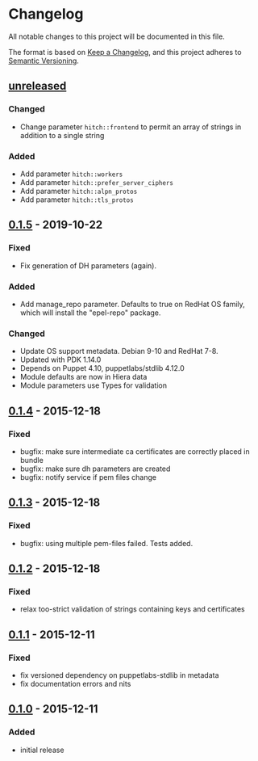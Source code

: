 # Changelog
All notable changes to this project will be documented in this file.

The format is based on [Keep a Changelog](https://keepachangelog.com/en/1.0.0/),
and this project adheres to [Semantic Versioning](https://semver.org/spec/v2.0.0.html).

## [unreleased]
### Changed
* Change parameter `hitch::frontend` to permit an array of strings in
  addition to a single string

### Added
* Add parameter `hitch::workers`
* Add parameter `hitch::prefer_server_ciphers`
* Add parameter `hitch::alpn_protos`
* Add parameter `hitch::tls_protos`

## [0.1.5] - 2019-10-22
### Fixed
- Fix generation of DH parameters (again).

### Added
- Add manage_repo parameter. Defaults to true on RedHat OS family,
  which will install the "epel-repo" package.

### Changed
- Update OS support metadata. Debian 9-10 and RedHat 7-8.
- Updated with PDK 1.14.0
- Depends on Puppet 4.10, puppetlabs/stdlib 4.12.0
- Module defaults are now in Hiera data
- Module parameters use Types for validation

## [0.1.4] - 2015-12-18
### Fixed
- bugfix: make sure intermediate ca certificates are correctly placed in bundle
- bugfix: make sure dh parameters are created
- bugfix: notify service if pem files change

## [0.1.3] - 2015-12-18
### Fixed
- bugfix: using multiple pem-files failed.  Tests added.

## [0.1.2] - 2015-12-18
### Fixed
- relax too-strict validation of strings containing keys and certificates

## [0.1.1] - 2015-12-11
### Fixed
- fix versioned dependency on puppetlabs-stdlib in metadata
- fix documentation errors and nits

## [0.1.0] - 2015-12-11
### Added
- initial release

[unreleased]: https://github.com/ssm/ssm-hitch/compare/0.1.5...main
[0.1.5]: https://github.com/ssm/ssm-hitch/compare/0.1.4...0.1.5
[0.1.4]: https://github.com/ssm/ssm-hitch/compare/0.1.3...0.1.4
[0.1.3]: https://github.com/ssm/ssm-hitch/compare/0.1.2...0.1.3
[0.1.2]: https://github.com/ssm/ssm-hitch/compare/0.1.1...0.1.2
[0.1.1]: https://github.com/ssm/ssm-hitch/compare/0.1.0...0.1.1
[0.1.0]: https://github.com/ssm/ssm-hitch/commits/0.1.0
